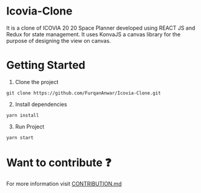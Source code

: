 # Icovia-Clone
It is a clone of ICOVIA 20 20 Space Planner developed using REACT JS and Redux for state management. It uses KonvaJS a canvas library for the purpose of designing the view on canvas.

# Getting Started
1. Clone the project
~~~
git clone https://github.com/FurqanAnwar/Icovia-Clone.git
~~~

2. Install dependencies
~~~
yarn install
~~~

3. Run Project
~~~
yarn start
~~~

# Want to contribute :question:
For more information visit [CONTRIBUTION.md](https://github.com/FurqanAnwar/Icovia-Clone/blob/main/CONTRIBUTING.md)
